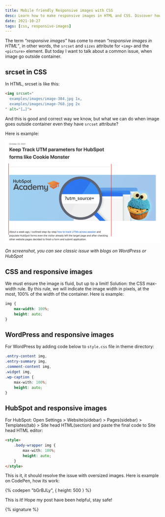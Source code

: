 ```yaml
---
title: Mobile friendly Responsive images with CSS
desc: Learn how to make responsive images in HTML and CSS. Discover how to prevent images from going outside the container. Find solutions for WordPress and HubSpot.
date: 2021-10-27
tags: [css, responsive-images]
---
```


The term *“responsive images”* has come to mean *“responsive images in HTML”*, in other words, the ```srcset``` and `sizes`
attribute for `<img>` and the `<picture>` element. But today I want to talk about a common issue, when image go outside
container.

## srcset in CSS

In HTML, srcset is like this:

```html
<img srcset="
  examples/images/image-384.jpg 1x,
  examples/images/image-768.jpg 2x
" alt="[…]">
```

And this is good and correct way we know, but what we can do when image goes outside container even they have `srcset`
attribute?

Here is example:

<img src="./responsive-images-issue.png" alt="Responsive images issue" eleventy:widths="900">

*On screenshot, you can see classic issue with blogs on WordPress or HubSpot*

## CSS and responsive images

We must ensure the image is fluid, but up to a limit! Solution: the CSS max-width rule. By this rule, we will indicate
the image width in pixels, at the most, 100% of the width of the container. Here is example:

```css
img {
	max-width: 100%;
	height: auto;
}
```

## WordPress and responsive images

For WordPress by adding code below to `style.css` file in theme directory:

```css
.entry-content img,
.entry-summary img,
.comment-content img,
.widget img,
.wp-caption {
	max-with: 100%;
	height: auto;
}
```

## HubSpot and responsive images

For HubSpot: Open Settings > Website(sidebar) > Pages(sidebar) > Templates(tab) > Site head HTML(section) and paste the
final code to Site head HTML editor:

```html
<style>
	.body-wrapper img {
		max-with: 100%;
		height: auto;
	}
</style>
```

This is it, it should resolve the issue with oversized images. Here is example on CodePen, how its work:

{% codepen "bGrBJLy", { height: 500 } %}

This is it! Hope my post have been helpful, stay safe!

{% signature %}

